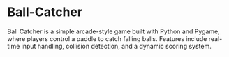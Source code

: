 # Ball-Catcher
Ball Catcher is a simple arcade-style game built with Python and Pygame, where players control a paddle to catch falling balls. Features include real-time input handling, collision detection, and a dynamic scoring system.
